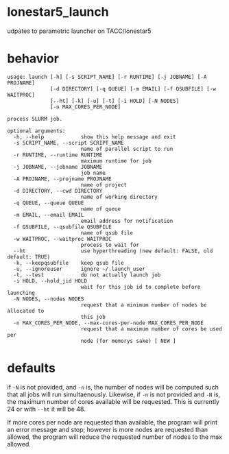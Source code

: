 # lonestar5_launch
udpates to parametric launcher on TACC/lonestar5

# behavior
```
usage: launch [-h] [-s SCRIPT_NAME] [-r RUNTIME] [-j JOBNAME] [-A PROJNAME]
              [-d DIRECTORY] [-q QUEUE] [-m EMAIL] [-f QSUBFILE] [-w WAITPROC]
              [--ht] [-k] [-u] [-t] [-i HOLD] [-N NODES]
              [-n MAX_CORES_PER_NODE]

process SLURM job.

optional arguments:
  -h, --help            show this help message and exit
  -s SCRIPT_NAME, --script SCRIPT_NAME
                        name of parallel script to run
  -r RUNTIME, --runtime RUNTIME
                        maximum runtime for job
  -j JOBNAME, --jobname JOBNAME
                        job name
  -A PROJNAME, --projname PROJNAME
                        name of project
  -d DIRECTORY, --cwd DIRECTORY
                        name of working directory
  -q QUEUE, --queue QUEUE
                        name of queue
  -m EMAIL, --email EMAIL
                        email address for notification
  -f QSUBFILE, --qsubfile QSUBFILE
                        name of qsub file
  -w WAITPROC, --waitproc WAITPROC
                        process to wait for
  --ht                  use hyperthreading (new default: FALSE, old default: TRUE)
  -k, --keepqsubfile    keep qsub file
  -u, --ignoreuser      ignore ~/.launch_user
  -t, --test            do not actually launch job
  -i HOLD, --hold_jid HOLD
                        wait for this job id to complete before launching
  -N NODES, --nodes NODES
                        request that a minimum number of nodes be allocated to
                        this job
  -n MAX_CORES_PER_NODE, --max-cores-per-node MAX_CORES_PER_NODE
                        request that a maximum number of cores be used per
                        node (for memorys sake) [ NEW ]
```

# defaults

if `-N` is not provided, and `-n` is, the number of nodes will be computed such that all jobs will run simultaenously. Likewise, if `-n` is not provided and `-N` is, the maximum number of cores available will be requested. This is currently 24 or with `--ht` it will be 48.

If more cores per node are requested than available, the program will print an error message and stop; however is more nodes are requested than allowed, the program will reduce the requested number of nodes to the max allowed. 


